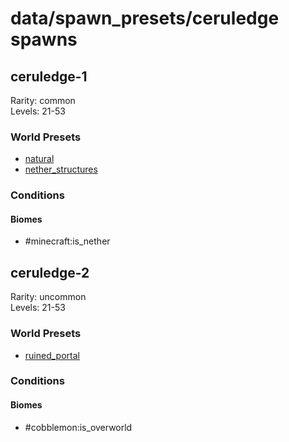 # data/spawn_presets/ceruledge spawns  
  
## ceruledge-1  
Rarity: common  
Levels: 21-53  
  
### World Presets  
* [natural](data/spawn_data/natural.md)  
* [nether_structures](data/spawn_data/nether_structures.md)  
  
### Conditions  
  
#### Biomes  
  * #minecraft:is_nether
  
  
## ceruledge-2  
Rarity: uncommon  
Levels: 21-53  
  
### World Presets  
* [ruined_portal](data/spawn_data/ruined_portal.md)  
  
### Conditions  
  
#### Biomes  
  * #cobblemon:is_overworld
  
